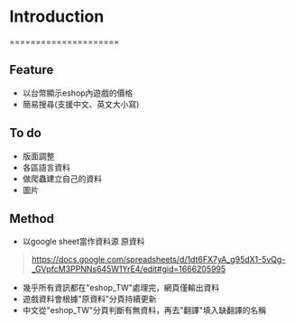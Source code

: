 # Introduction
=====================
## Feature
- 以台幣顯示eshop內遊戲的價格
- 簡易搜尋(支援中文、英文大小寫)

## To do
- 版面調整
- 各區語言資料
- 做爬蟲建立自己的資料
- 圖片

## Method
- 以google sheet當作資料源
原資料
>https://docs.google.com/spreadsheets/d/1dt6FX7yA_g95dX1-5vQg-_GVpfcM3PPNNs645W1YrE4/edit#gid=1666205995

- 幾乎所有資訊都在"eshop_TW"處理完，網頁僅輸出資料
- 遊戲資料會根據"原資料"分頁持續更新
- 中文從"eshop_TW"分頁判斷有無資料，再去"翻譯"填入缺翻譯的名稱